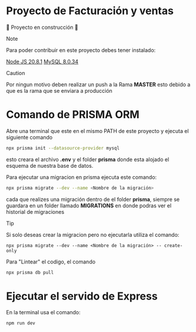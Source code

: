 # Proyecto de Facturación y ventas

:construction: Proyecto en construcción :construction:

> [!NOTE]
>Para poder contribuir en este proyecto debes tener instalado:
>
>[Node JS 20.8.1](https://nodejs.org/dist/v20.8.1/node-v20.8.1-x64.msi)
>[MySQL 8.0.34](https://dev.mysql.com/downloads/windows/installer/8.0.html)

> [!CAUTION]
> Por ningun motivo deben realizar un push a la Rama **MASTER**
> esto debido a que es la rama que se enviara a producción

# Comando de PRISMA ORM
Abre una terminal que este en el mismo PATH de este proyecto y ejecuta el siguiente comando
```bash
npx prisma init --datasource-provider mysql
```
esto creara el archivo **.env** y el folder **prisma** donde esta alojado el esquema de nuestra base de datos.

Para ejecutar una migracion en prisma ejecuta este comando:
```bash
npx prisma migrate --dev --name <Nombre de la migración> 
```
cada que realizes una migración dentro de el folder **prisma**, siempre se guardara en un folder llamado **MIGRATIONS** en donde podras ver el historial de migraciones

> [!TIP]
> Si solo deseas crear la migracion pero no ejecutarla utiliza el comando:
>```
>npx prisma migrate --dev --name <Nombre de la migración> -- create-only
> ```

Para "Lintear" el codigo, el comando
```bash
npx prisma db pull
```
# Ejecutar el servido de Express
En la terminal usa el comando:
```bash
npm run dev
```
